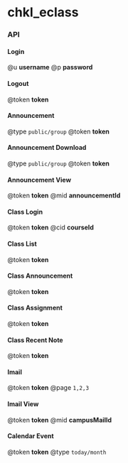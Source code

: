 # chkl_eclass
### API
#### Login
@u __username__
@p __password__

#### Logout
@token __token__

#### Announcement
@type `public/group`
@token __token__

#### Announcement Download
@type `public/group`
@token __token__

#### Announcement View
@token __token__
@mid __announcementId__

#### Class Login
@token __token__
@cid __courseId__

#### Class List
@token __token__

#### Class Announcement
@token __token__

#### Class Assignment
@token __token__

#### Class Recent Note
@token __token__

#### Imail
@token __token__
@page `1,2,3`

#### Imail View
@token __token__
@mid __campusMailId__

#### Calendar Event
@token __token__
@type `today/month`